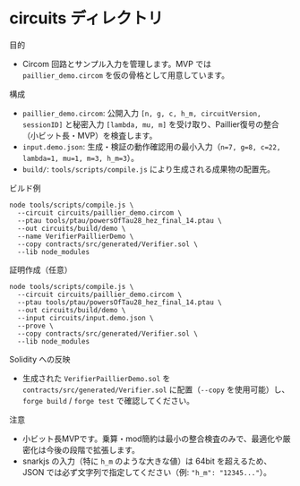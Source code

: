 circuits ディレクトリ
=====================

目的
- Circom 回路とサンプル入力を管理します。MVP では `paillier_demo.circom` を仮の骨格として用意しています。

構成
- `paillier_demo.circom`: 公開入力 `[n, g, c, h_m, circuitVersion, sessionID]` と秘密入力 `[lambda, mu, m]` を受け取り、Paillier復号の整合（小ビット長・MVP）を検査します。
- `input.demo.json`: 生成・検証の動作確認用の最小入力（`n=7, g=8, c=22, lambda=1, mu=1, m=3, h_m=3`）。
- `build/`: `tools/scripts/compile.js` により生成される成果物の配置先。

ビルド例
```
node tools/scripts/compile.js \
  --circuit circuits/paillier_demo.circom \
  --ptau tools/ptau/powersOfTau28_hez_final_14.ptau \
  --out circuits/build/demo \
  --name VerifierPaillierDemo \
  --copy contracts/src/generated/Verifier.sol \
  --lib node_modules
```

証明作成（任意）
```
node tools/scripts/compile.js \
  --circuit circuits/paillier_demo.circom \
  --ptau tools/ptau/powersOfTau28_hez_final_14.ptau \
  --out circuits/build/demo \
  --input circuits/input.demo.json \
  --prove \
  --copy contracts/src/generated/Verifier.sol \
  --lib node_modules
```

Solidity への反映
- 生成された `VerifierPaillierDemo.sol` を `contracts/src/generated/Verifier.sol` に配置（`--copy` を使用可能）し、`forge build` / `forge test` で確認してください。

注意
- 小ビット長MVPです。乗算・mod簡約は最小の整合検査のみで、最適化や厳密化は今後の段階で拡張します。
- snarkjs の入力（特に `h_m` のような大きな値）は 64bit を超えるため、JSON では必ず文字列で指定してください（例: `"h_m": "12345..."`）。
